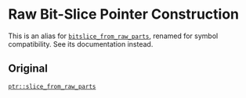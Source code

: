 # Raw Bit-Slice Pointer Construction

This is an alias for [`bitslice_from_raw_parts`][0], renamed for symbol
compatibility. See its documentation instead.

## Original

[`ptr::slice_from_raw_parts`](core::ptr::slice_from_raw_parts)

[0]: crate::ptr::bitslice_from_raw_parts
